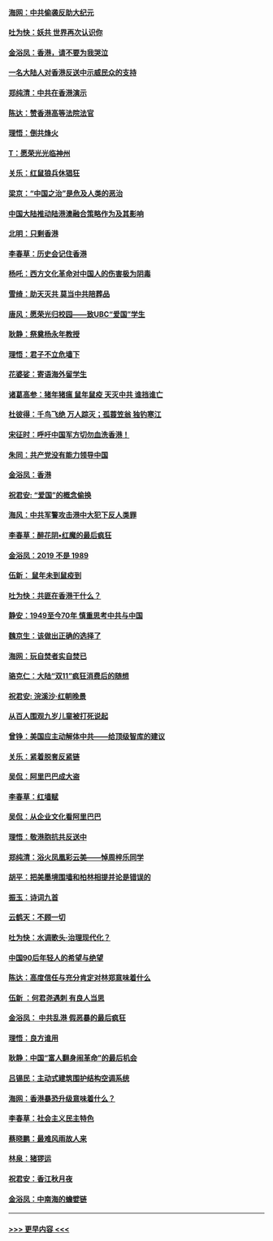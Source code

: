 #### [海网：中共偷袭反助大纪元](../pages/nsc993/n11673515.md?t=11231255) 
#### [吐为快：妖共 世界再次认识你](../pages/nsc993/n11673506.md?t=11231255) 
#### [金浴凤：香港，请不要为我哭泣](../pages/nsc993/n11673248.md?t=11231255) 
#### [一名大陆人对香港反送中示威民众的支持](../pages/nsc993/n11672615.md?t=11231255) 
#### [郑纯清：中共在香港演示](../pages/nsc993/n11670539.md?t=11231255) 
#### [陈达：赞香港高等法院法官](../pages/nsc993/n11669542.md?t=11231255) 
#### [理悟：倒共烽火](../pages/nsc993/n11668844.md?t=11231255) 
#### [T：愿荣光光临神州](../pages/nsc993/n11668421.md?t=11231255) 
#### [关乐：红鼠狼兵休猖狂](../pages/nsc993/n11668378.md?t=11231255) 
#### [梁京：“中国之治”是危及人类的恶治](../pages/nsc993/n11668328.md?t=11231255) 
#### [中国大陆推动陆港澳融合策略作为及其影响](../pages/nsc993/n11668157.md?t=11231255) 
#### [北明：只剩香港](../pages/nsc993/n11668002.md?t=11231255) 
#### [李春草：历史会记住香港](../pages/nsc993/n11667927.md?t=11231255) 
#### [杨吒：西方文化革命对中国人的伤害极为阴毒](../pages/nsc993/n11664521.md?t=11231255) 
#### [雪绮：助天灭共 莫当中共陪葬品](../pages/nsc993/n11662650.md?t=11231255) 
#### [唐风：愿荣光归校园——致UBC“爱国”学生](../pages/nsc993/n11662194.md?t=11231255) 
#### [耿静：祭奠杨永年教授](../pages/nsc993/n11662514.md?t=11231255) 
#### [理悟：君子不立危墙下](../pages/nsc993/n11662172.md?t=11231255) 
#### [花婆娑：寄语海外留学生](../pages/nsc993/n11662121.md?t=11231255) 
#### [诸葛高参：猪年猪瘟 鼠年鼠疫 天灭中共 谁挡谁亡](../pages/nsc993/n11661980.md?t=11231255) 
#### [杜彼得：千鸟飞绝 万人踪灭；孤蓑笠翁 独钓寒江](../pages/nsc993/n11661170.md?t=11231255) 
#### [宋征时：呼吁中国军方切勿血洗香港！](../pages/nsc993/n11415318.md?t=11231255) 
#### [朱同：共产党没有能力领导中国](../pages/nsc993/n11660421.md?t=11231255) 
#### [金浴凤：香港](../pages/nsc993/n11660419.md?t=11231255) 
#### [祝君安: “爱国”的概念偷换](../pages/nsc993/n11659706.md?t=11231255) 
#### [海风：中共军警攻击港中大犯下反人类罪](../pages/nsc993/n11659632.md?t=11231255) 
#### [李春草：醉花阴•红魔的最后疯狂](../pages/nsc993/n11659287.md?t=11231255) 
#### [金浴凤：2019 不是 1989](../pages/nsc993/n11657663.md?t=11231255) 
#### [伍新： 鼠年未到鼠疫到](../pages/nsc993/n11655098.md?t=11231255) 
#### [吐为快：共匪在香港干什么？](../pages/nsc993/n11654891.md?t=11231255) 
#### [静安：1949至今70年 慎重思考中共与中国](../pages/nsc993/n11651244.md?t=11231255) 
#### [魏京生：该做出正确的选择了](../pages/nsc993/n11653084.md?t=11231255) 
#### [海网：玩自焚者实自焚已](../pages/nsc993/n11652423.md?t=11231255) 
#### [骆克仁：大陆“双11”疯狂消费后的随想](../pages/nsc993/n11652305.md?t=11231255) 
#### [祝君安: 浣溪沙·红朝晚景](../pages/nsc993/n11652258.md?t=11231255) 
#### [从百人围观九岁儿童被打死说起](../pages/nsc993/n11651030.md?t=11231255) 
#### [曾铮：美国应主动解体中共——给顶级智库的建议](../pages/nsc993/n11649888.md?t=11231255) 
#### [关乐：紧着脱套反紧链](../pages/nsc993/n11649069.md?t=11231255) 
#### [吴侃：阿里巴巴成大盗](../pages/nsc993/n11645523.md?t=11231255) 
#### [李春草：红墙赋](../pages/nsc993/n11646389.md?t=11231255) 
#### [吴侃：从企业文化看阿里巴巴](../pages/nsc993/n11645476.md?t=11231255) 
#### [理悟：敬港胞抗共反送中](../pages/nsc993/n11645466.md?t=11231255) 
#### [郑纯清：浴火凤凰彩云美——悼周梓乐同学](../pages/nsc993/n11645155.md?t=11231255) 
#### [胡平：把美墨境围墙和柏林相提并论是错误的](../pages/nsc993/n11645134.md?t=11231255) 
#### [振玉：诗词九首](../pages/nsc993/n11644081.md?t=11231255) 
#### [云鹤天：不顾一切](../pages/nsc993/n11643508.md?t=11231255) 
#### [吐为快：水调歌头·治理现代化？](../pages/nsc993/n11643485.md?t=11231255) 
#### [中国90后年轻人的希望与绝望](../pages/nsc993/n11642317.md?t=11231255) 
#### [陈达：高度信任与充分肯定对林郑意味着什么](../pages/nsc993/n11641441.md?t=11231255) 
#### [伍新 ：何君尧遇刺 有良人当思](../pages/nsc993/n11641503.md?t=11231255) 
#### [金浴凤： 中共乱港  假恶暴的最后疯狂](../pages/nsc993/n11641495.md?t=11231255) 
#### [理悟：良方谁用](../pages/nsc993/n11641463.md?t=11231255) 
#### [耿静：中国“富人翻身闹革命”的最后机会](../pages/nsc993/n11640655.md?t=11231255) 
#### [吕锡民：主动式建筑围护结构空调系统](../pages/nsc993/n11640168.md?t=11231255) 
#### [海网：香港暴恐升级意味着什么？](../pages/nsc993/n11635904.md?t=11231255) 
#### [李春草：社会主义民主特色](../pages/nsc993/n11634657.md?t=11231255) 
#### [蔡晓鹏：最难风雨故人来](../pages/nsc993/n11633145.md?t=11231255) 
#### [林泉：猪猡运](../pages/nsc993/n11631469.md?t=11231255) 
#### [祝君安：香江秋月夜](../pages/nsc993/n11631440.md?t=11231255) 
#### [金浴凤：中南海的蟾嬖链](../pages/nsc993/n11631290.md?t=11231255) 

----
#### [ >>> 更早内容 <<< ](../indexes/nsc993-earlier.md)

